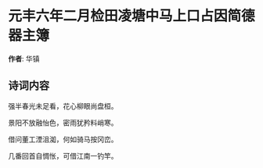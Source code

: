 # 元丰六年二月检田凌塘中马上口占因简德器主簿

**作者**: 华镇

## 诗词内容

强半春光未足看，花心柳眼尚盘桓。

景阳不放融怡色，密雨犹矜料峭寒。

借问董工湮沮洳，何如骑马按冈峦。

几番回首自惆怅，可借江南一钓竿。

